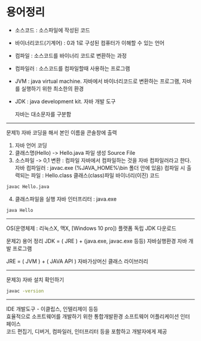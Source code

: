 # 용어정리  
- 소스코드 : 소스파일에 작성된 코드
- 바이너리코드(기계어) : 0과 1로 구성된 컴퓨터가 이해할 수 있는 언어
- 컴파일 : 소스코드를 바이너리 코드로 변환하는 과정
- 컴파일러 : 소스코드를 컴파일할때 사용하는 프로그램
- JVM : java virtual machine. 자바에서 바이너리코드로 변환하는 프로그램, 자바를 실행하기 위한 최소한의 환경
- JDK : java development kit. 자바 개발 도구

  자바는 대소문자를 구분함
---  
문제1) 자바 코딩을 해서 본인 이름을 콘솔창에 출력
  1. 자바 언어 코딩
  2. 클래스명(Hello) -> Hello.java 파일 생성
			Source File
  3. 소스파일 -> 0,1 변환 : 컴파일
     자바에서 컴파일하는 것을 자바 컴파일러라고 한다.
     자바 컴파일러 : javac.exe (%JAVA_HOME%\bin 폴더 안에 있음)
     컴파일 시 출력되는 파일 : Hello.class 클래스(class)파일
                                     바이너리(이진) 코드
``` cmd
javac Hello.java
```
  4. 클래스파일을 실행
     자바 인터프리터 : java.exe
``` cmd
java Hello
```   
---   
OS(운영체제 : 리눅스X, 맥X, [Windows 10 pro]) 플랫폼 독립
  	                           JDK 다운로드

문제2) 용어 정리
JDK = (      JRE      ) + (java.exe, javac.exe 등등)
         자바실행환경     자바 개발 프로그램

JRE = (     JVM     ) + (     JAVA API     )
        자바가상머신     클래스 라이브러리

---  
문제3) 자바 설치 확인하기  
``` cmd
javac -version
```  
---
IDE 개발도구 - 이클립스, 인텔리제이 등등  
효율적으로 소프트웨어를 개발하기 위한 통합개발환경 소프트웨어 어플리케이션 인터페이스  
코드 편집기, 디버거, 컴파일러, 인터프리터 등을 포함하고 개발자에게 제공
